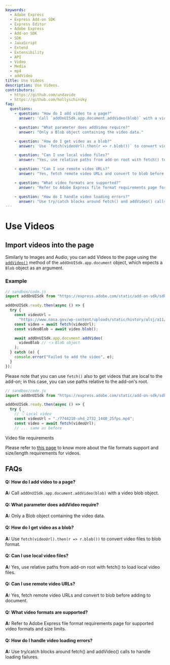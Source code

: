 ```yaml
---
keywords:
  - Adobe Express
  - Express Add-on SDK
  - Express Editor
  - Adobe Express
  - Add-on SDK
  - SDK
  - JavaScript
  - Extend
  - Extensibility
  - API
  - Video
  - Media
  - mp4
  - addVideo
title: Use Videos
description: Use Videos.
contributors:
  - https://github.com/undavide
  - https://github.com/hollyschinsky
faq:
  questions:
    - question: "How do I add video to a page?"
      answer: 'Call `addOnUISdk.app.document.addVideo(blob)` with a video blob object.'

    - question: "What parameter does addVideo require?"
      answer: "Only a Blob object containing the video data."

    - question: "How do I get video as a blob?"
      answer: 'Use `fetch(videoUrl).then(r => r.blob())` to convert video files to blob format.'

    - question: "Can I use local video files?"
      answer: "Yes, use relative paths from add-on root with fetch() to load local video files."

    - question: "Can I use remote video URLs?"
      answer: "Yes, fetch remote video URLs and convert to blob before adding to document."

    - question: "What video formats are supported?"
      answer: "Refer to Adobe Express file format requirements page for supported video formats and size limits."

    - question: "How do I handle video loading errors?"
      answer: "Use try/catch blocks around fetch() and addVideo() calls to handle loading failures."
---
```


# Use Videos

## Import videos into the page

Similarly to Images and Audio, you can add Videos to the page using the [`addVideo()`](../../../references/addonsdk/app-document.md#addvideo) method of the `addOnUISdk.app.document` object, which expects a `Blob` object as an argument.

### Example

```js
// sandbox/code.js
import addOnUISdk from "https://express.adobe.com/static/add-on-sdk/sdk.js";

addOnUISdk.ready.then(async () => {
  try {
    const videoUrl =
      "https://www.nasa.gov/wp-content/uploads/static/history/alsj/a11/a11-16mm-mag-c.mp4";
    const video = await fetch(videoUrl);
    const videoBlob = await video.blob();

    await addOnUISdk.app.document.addVideo(
      videoBlob // 👈 Blob object
    );
  } catch (e) {
    console.error("Failed to add the video", e);
  }
});
```

Please note that you can use `fetch()` also to get videos that are local to the add-on; in this case, you can use paths relative to the add-on's root.

```js
// sandbox/code.js
import addOnUISdk from "https://express.adobe.com/static/add-on-sdk/sdk.js";

addOnUISdk.ready.then(async () => {
  try {
    // 👇 Local video
    const videoUrl = "./7744218-uhd_2732_1440_25fps.mp4";
    const video = await fetch(videoUrl);
    // ... same as before
```

<InlineAlert slots="header, text" variant="info"/>

Video file requirements

Please refer to [this page](https://helpx.adobe.com/au/express/create-and-edit-videos/change-file-formats/video-quick-actions-requirements.html) to know more about the file formats support and size/length requirements for videos.

## FAQs

#### Q: How do I add video to a page?

**A:** Call `addOnUISdk.app.document.addVideo(blob)` with a video blob object.

#### Q: What parameter does addVideo require?

**A:** Only a Blob object containing the video data.

#### Q: How do I get video as a blob?

**A:** Use `fetch(videoUrl).then(r => r.blob())` to convert video files to blob format.

#### Q: Can I use local video files?

**A:** Yes, use relative paths from add-on root with fetch() to load local video files.

#### Q: Can I use remote video URLs?

**A:** Yes, fetch remote video URLs and convert to blob before adding to document.

#### Q: What video formats are supported?

**A:** Refer to Adobe Express file format requirements page for supported video formats and size limits.

#### Q: How do I handle video loading errors?

**A:** Use try/catch blocks around fetch() and addVideo() calls to handle loading failures.
